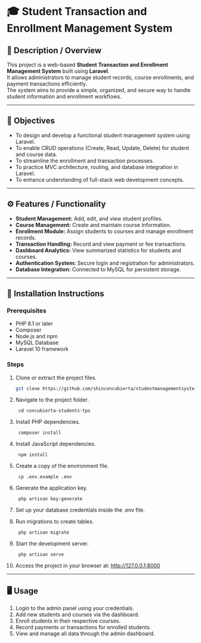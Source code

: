 # 🎓 Student Transaction and Enrollment Management System

## 📘 Description / Overview
This project is a web-based **Student Transaction and Enrollment Management System** built using **Laravel**.  
It allows administrators to manage student records, course enrollments, and payment transactions efficiently.  
The system aims to provide a simple, organized, and secure way to handle student information and enrollment workflows.

---

## 🎯 Objectives
- To design and develop a functional student management system using Laravel.
- To enable CRUD operations (Create, Read, Update, Delete) for student and course data.
- To streamline the enrollment and transaction processes.
- To practice MVC architecture, routing, and database integration in Laravel.
- To enhance understanding of full-stack web development concepts.

---

## ⚙️ Features / Functionality
- **Student Management:** Add, edit, and view student profiles.  
- **Course Management:** Create and maintain course information.  
- **Enrollment Module:** Assign students to courses and manage enrollment records.  
- **Transaction Handling:** Record and view payment or fee transactions.  
- **Dashboard Analytics:** View summarized statistics for students and courses.  
- **Authentication System:** Secure login and registration for administrators.  
- **Database Integration:** Connected to MySQL for persistent storage.

---

## 🧩 Installation Instructions

### Prerequisites
- PHP 8.1 or later  
- Composer  
- Node.js and npm  
- MySQL Database  
- Laravel 10 framework

### Steps
1. Clone or extract the project files.
   ```bash
   git clone https://github.com/shinconcubierta/studentmanagementsystem.git

2. Navigate to the project folder.

        cd concubierta-students-tps


3. Install PHP dependencies.

        composer install


4. Install JavaScript dependencies.

        npm install


5. Create a copy of the environment file.

        cp .env.example .env


6. Generate the application key.

        php artisan key:generate


7. Set up your database credentials inside the .env file.

8. Run migrations to create tables.

        php artisan migrate


9. Start the development server.

        php artisan serve


10. Access the project in your browser at:
        http://127.0.0.1:8000

---

## 🖥️ Usage

1. Login to the admin panel using your credentials.
2. Add new students and courses via the dashboard.
3. Enroll students in their respective courses.
4. Record payments or transactions for enrolled students.
5. View and manage all data through the admin dashboard.
